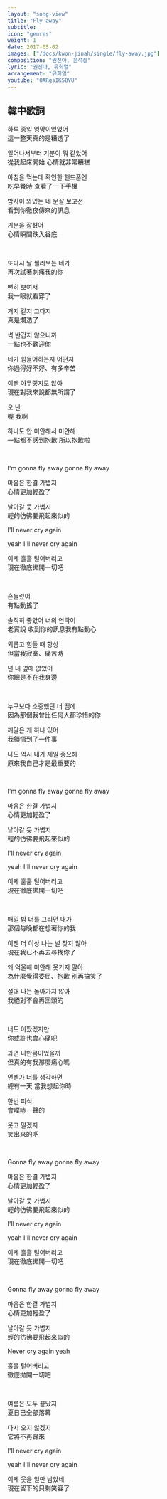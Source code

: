 ```yaml
---
layout: "song-view"
title: "Fly away"
subtitle:
icon: "genres"
weight: 1
date: 2017-05-02
images: ["/docs/kwon-jinah/single/fly-away.jpg"]
composition: "권진아, 윤석철"
lyric: "권진아, 유희열"
arrangement: "유희열"
youtube: "OARgsIKS8VU"
---
```


## 韓中歌詞

하루 종일 엉망이었었어  
這一整天真的是糟透了  

일어나서부터 기분이 뭐 같았어  
從我起床開始 心情就非常糟糕  

아침을 먹는데 확인한 핸드폰엔  
吃早餐時 查看了一下手機  

밤사이 와있는 네 문잘 보고선  
看到你徹夜傳來的訊息  

기분을 잡쳤어  
心情瞬間跌入谷底  

<br>

또다시 날 찔러보는 네가  
再次試著刺痛我的你  

뻔히 보여서  
我一眼就看穿了  

거지 같지 그다지  
真是爛透了  

썩 반갑지 않으니까  
一點也不歡迎你  

네가 힘들어하는지 어떤지  
你過得好不好、有多辛苦  

이젠 아무렇지도 않아  
現在對我來說都無所謂了  

오 난  
喔 我啊  

하나도 안 미안해서 미안해  
一點都不感到抱歉 所以抱歉啦  

<br>

I'm gonna fly away gonna fly away  

마음은 한결 가볍지  
心情更加輕盈了  

날아갈 듯 가볍지  
輕的彷彿要飛起來似的  

I'll never cry again  

yeah I'll never cry again  

이제 훌훌 털어버리고  
現在徹底拋開一切吧  

<br>

흔들렸어  
有點動搖了  

솔직히 좋았어 너의 연락이  
老實說 收到你的訊息我有點動心  

외롭고 힘들 때 항상  
但當我寂寞、痛苦時  

넌 내 옆에 없었어  
你總是不在我身邊  

<br>

누구보다 소중했던 너 땜에  
因為那個我曾比任何人都珍惜的你  

깨달은 게 하나 있어  
我領悟到了一件事  

나도 역시 내가 제일 중요해  
原來我自己才是最重要的  

<br>

I'm gonna fly away gonna fly away  

마음은 한결 가볍지  
心情更加輕盈了  

날아갈 듯 가볍지  
輕的彷彿要飛起來似的  

I'll never cry again  

yeah I'll never cry again  

이제 훌훌 털어버리고  
現在徹底拋開一切吧  

<br>

매일 밤 너를 그리던 내가  
那個每晚都在想著你的我  

이젠 더 이상 나는 널 찾지 않아  
現在我已不再去尋找你了 

왜 억울해 미안해 웃기지 말아  
為什麼覺得委屈、抱歉 別再搞笑了  

절대 나는 돌아가지 않아  
我絕對不會再回頭的  

<br>

너도 아팠겠지만  
你或許也會心痛吧  

과연 나만큼이었을까  
但真的有我那麼痛心嗎  

언젠가 너를 생각하면  
總有一天 當我想起你時  

한번 피식  
會噗哧一聲的  

웃고 말겠지  
笑出來的吧  

<br>

Gonna fly away gonna fly away  

마음은 한결 가볍지  
心情更加輕盈了  

날아갈 듯 가볍지  
輕的彷彿要飛起來似的  

I'll never cry again  

yeah I'll never cry again  

이제 훌훌 털어버리고  
現在徹底拋開一切吧  

<br>

Gonna fly away gonna fly away  

마음은 한결 가볍지  
心情更加輕盈了  

날아갈 듯 가볍지  
輕的彷彿要飛起來似的  

Never cry again yeah  

훌훌 털어버리고  
徹底拋開一切吧  

<br>

여름은 모두 끝났지  
夏日已全部落幕  

다시 오지 않겠지  
它將不再歸來  

I'll never cry again  

yeah I'll never cry again  

이제 웃을 일만 남았네  
現在留下的只剩笑容了  
